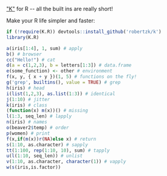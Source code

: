 ["K"](https://github.com/kevinlawler/kona) for R -- all the built ins are really short!

Make your R life simpler and faster:

```R
if (!require(K.R)) devtools::install_github('robertzk/k')
library(K.R)

a(iris[1:4], 1, sum) # apply
b() # browser
cc("Hello!") # cat
d(a = c(1,2,3), b = letters[1:3]) # data.frame
e(some_function) <- other # environment
f(x, y, { x + y })(1, 5) # functions on the fly!
g('grep', builtins(), value = TRUE) # grep
h(iris) # head
i(list(1,2,3), as.list(1:3)) # identical
j(1:10) # jitter
k(iris) # class
(function(x) m(x))() # missing
l(1:3, seq_len) # lapply
n(iris) # names
o(beaver2$temp) # order
p(women) # print
f(x,if(m(x))r(NA)else x) # return
s(1:10, as.character) # sapply
tt(1:100, rep(1:10, 10), sum) # tapply
u(l(1:10, seq_len)) # unlist
v(1:10, as.character, character(1)) # vapply
w(s(iris,is.factor))
```

